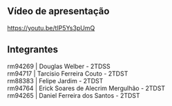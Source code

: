 ## Vídeo de apresentação
https://youtu.be/tIP5Ys3pUmQ

## Integrantes
rm94269 | Douglas Welber - 2TDSS <br/>
rm94717 | Tarcisio Ferreira Couto - 2TDST<br/>
rm88383 | Felipe Jardim - 2TDST<br/>
rm94764 | Erick Soares de Alecrim Mergulhão - 2TDST<br/>
rm94265 | Daniel Ferreira dos Santos - 2TDST <br/>
